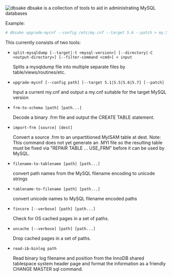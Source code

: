 ![dbsake](https://raw.github.com/abg/dbsake/master/sake-icon.png)
dbsake is a collection of tools to aid in administrating MySQL databases

Example:

```bash
# dbsake upgrade-mycnf --config /etc/my.cnf --target 5.6 --patch > my.56.upgrade.patch
```

This currently consists of two tools:

* ```split-mysqldump [--target|-t <mysql-version>] [--directory|-C <output-directory>] [--filter-command <cmd>] < input```

    Splits a mysqldump file into multiple separate files by table/views/routines/etc.

* ```upgrade-mycnf [--config path] [--target 5.1|5.5|5.6|5.7] [--patch]```

    Input a current my.cnf and output a my.cnf suitable for the target MySQL version

* ```frm-to-schema [path] [path...]```

  Decode a binary .frm file and output the CREATE TABLE statement.

* ```import-frm [source] [dest]```

  Convert a source .frm to an unpartitioned MyISAM table at dest.
  Note: This command does not yet generate an .MYI file so the resulting
        table must be fixed via "REPAIR TABLE ... USE_FRM" before it can be
        used by MySQL.

* ```filename-to-tablename [path] [path...]```

  convert path names from the MySQL filename encoding to unicode strings

* ```tablename-to-filename [path] [path...]```

  convert unicode names to MySQL filename encoded paths

* ```fincore [--verbose] [path] [path...]```

  Check for OS cached pages in a set of paths.

* ```uncache [--verbose] [path] [path...]```

  Drop cached pages in a set of paths.

* ```read-ib-binlog path```

  Read binary log filename and position from the InnoDB shared tablespace 
  system header page and format the information as a friendly CHANGE MASTER sql command.
